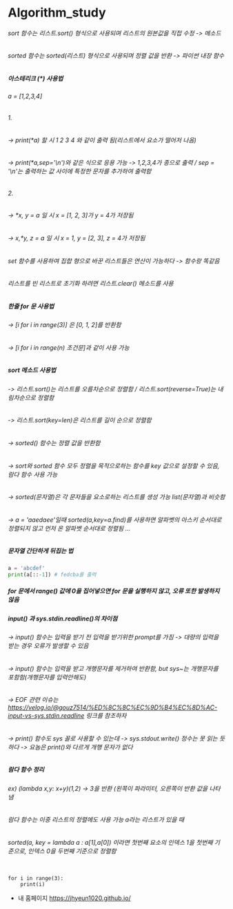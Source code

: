 # Algorithm_study
###### sort 함수는 리스트.sort() 형식으로 사용되며 리스트의 원본값을 직접 수정 -> 메소드
###### sorted 함수는 sorted(리스트) 형식으로 사용되며 정렬 값을 반환 -> 파이썬 내장 함수

##### 아스테리크 (*) 사용법
######  a = [1,2,3,4]
###### 1.
###### -> print(*a) 할 시 1 2 3 4 와 같이 출력 됨(리스트에서 요소가 떨어저 나옴)
###### -> print(*a,sep='\n')와 같은 식으로 응용 가능 -> 1,2,3,4가 종으로 출력 / sep = '\n'는 출력하는 값 사이에 특정한 문자를 추가하여 출력함
###### 2.
###### -> *x, y = a 일 시 x = [1, 2, 3]가 y = 4가 저장됨
###### -> x,*y, z = a 일 시 x = 1, y = [2, 3], z = 4가 저장됨

###### set 함수를 사용하여 집합 형으로 바꾼 리스트들은 연산이 가능하다 -> 함수랑 똑같음

###### 리스트를 빈 리스트로 초기화 하려면 리스트.clear() 메소드를 사용

##### 한줄 for 문 사용법
###### -> [i for i in range(3)] 은 [0, 1, 2]를 반환함
###### -> [i for i in range(n) 조건문]과 같이 사용 가능

##### sort 메소드 사용법
###### -> 리스트.sort()는 리스트를 오름차순으로 정렬함 / 리스트.sort(reverse=True)는 내림차순으로 정렬함
###### -> 리스트.sort(key=len)은 리스트를 길이 순으로 정렬함
###### -> sorted() 함수는 정렬 값을 반환함
###### -> sort와 sorted 함수 모두 정렬을 목적으로하는 함수를 key 값으로 설정할 수 있음, 람다 함수 사용 가능
###### -> sorted(문자열)은 각 문자들을 요소로하는 리스트를 생성 가능 list(문자열)과 비슷함
###### -> a = 'aaedaee'일때 sorted(a,key=a.find)를 사용하면 알파벳의 아스키 순서대로 정렬되지 않고 먼저 온 알파벳 순서대로 정렬됨 ...

##### 문자열 간단하게 뒤집는 법
```python
a = 'abcdef'
print(a[::-1]) # fedcba를 출력
```
##### for 문에서 range() 값에 0을 집어넣으면 for 문을 실행하지 않고, 오류 또한 발생하지 않음
##### input() 과 sys.stdin.readline()의 차이점
###### -> input() 함수는 입력을 받기 전 입력을 받기위한 prompt를 가짐 -> 대량의 입력을 받는 경우 오류가 발생할 수 있음
###### -> input() 함수는 입력을 받고 개행문자를 제거하여 반환함, but sys~는 개행문자를 포함함(개행문자를 입력안해도)
###### -> EOF 관련 이슈는 https://velog.io/@gouz7514/%ED%8C%8C%EC%9D%B4%EC%8D%AC-input-vs-sys.stdin.readline 링크를 참조하자
###### -> print() 함수도 sys 꼴로 사용할 수 있는데 -> sys.stdout.write() 정수는 못 읽는 듯하다 -> 요놈은 print()와 다르게 개행 문자가 없다

##### 람다 함수 정리
###### ex) (lambda x,y: x+y)(1,2) -> 3을 반환 (왼쪽이 파라미터, 오른쪽이 반환 값을 나타냄
###### 람다 함수는 이중 리스트의 정렬에도 사용 가능 a라는 리스트가 있을 때
###### sorted(a, key = lambda a : a[1],a[0]) 이라면 첫번째 요소의 인덱스 1을 첫번째 기준으로, 인덱스 0을 두번째 기준으로 정렬함
<pre><code>
for i in range(3):
    print(i)
</pre></code>

* 내 홈페이지 https://jhyeun1020.github.io/
